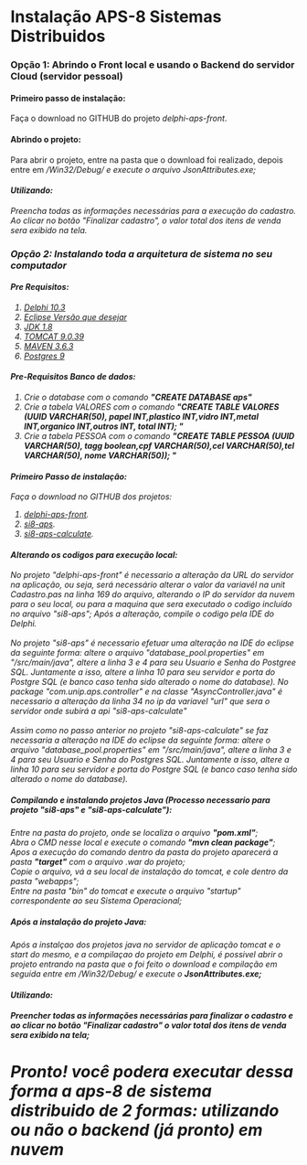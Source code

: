<h1> Instalação APS-8 Sistemas Distribuidos</h1>
</hr>
<h3> Opção 1: Abrindo o Front local e usando o Backend do servidor Cloud (servidor pessoal)</b> 

<h4>Primeiro passo de instalação: </h4>
Faça o download no GITHUB do projeto <i>delphi-aps-front</i>.

<h4>Abrindo o projeto: </h4>
Para abrir o projeto, entre na pasta que o download foi realizado, depois entre em <i>/Win32/Debug/<i> e execute o arquivo <i>JsonAttributes.exe</i>;

<h4>Utilizando: </h4>
Preencha todas as informações necessárias para a execução do cadastro. Ao clicar no botão <i>"Finalizar cadastro"<i>, o valor total dos itens de venda sera exibido na tela.

<h3> Opção 2: Instalando toda a arquitetura de sistema no seu computador</b> 

<h4>Pre Requisitos: </h4>
<ol>
  <li><a href="https://www.embarcadero.com/br/products/delphi/starter/free-download" target="_blank"> Delphi 10.3</a></li>
  <li><a href="https://www.eclipse.org/downloads/download.php?file=/oomph/epp/2020-09/R/eclipse-inst-jre-win64.exe" target="_blank"> Eclipse Versão que desejar </a></li>
  <li><a href="https://www.oracle.com/br/java/technologies/javase/javase-jdk8-downloads.html" target="_blank">JDK 1.8</a></li>
  <li><a href="https://tomcat.apache.org/download-90.cgi" target="_blank">TOMCAT 9.0.39</a></li>
  <li><a href="https://maven.apache.org/download.cgi" target="_blank">MAVEN 3.6.3</a></li>
  <li><a href="https://www.postgresql.org/download/ target ="_blank">Postgres 9 </a></li>
</ol>
    
<h4>Pre-Requisitos Banco de dados: </h4>

<ol>
  <li>Crie o database com o comando <b><i>"CREATE DATABASE aps"</i></b></li>
  <li>Crie a tabela VALORES com o comando <b><i>"CREATE TABLE VALORES (UUID VARCHAR(50), papel INT,plastico INT,vidro INT,metal INT,organico INT,outros INT, total INT);
"</i></b></li>
  <li>Crie a tabela PESSOA com o comando <b><i>"CREATE TABLE PESSOA (UUID VARCHAR(50), tagg boolean,cpf VARCHAR(50),cel VARCHAR(50),tel VARCHAR(50), nome VARCHAR(50));
"</i></b></li>
</ol>


<h4>Primeiro Passo de instalação: </h4>
Faça o download no GITHUB dos projetos:
<ol>
<li><a href="https://github.com/MauroVaz/delphi-aps-front" target="_blank">delphi-aps-front</a>.</li>
<li><a href="https://github.com/MauroVaz/si8-aps" target="_blank">si8-aps</a>.</li>
<li><a href="https://github.com/MauroVaz/si8-aps-calculate" target="_blank">si8-aps-calculate</a>.</li>
</ol>

<h4>Alterando os codigos para execução local:</h4>
No projeto <i>"delphi-aps-front"<i> é necessario a alteração da URL do servidor na aplicação, ou seja, será necessário alterar o valor da variavél na unit <i>Cadastro.pas<i> na <i>linha 169<i> do arquivo, alterando o IP do servidor da nuvem para o seu local, ou para a maquina que sera executado o codigo incluído no arquivo <i>"si8-aps"<i>;
Após a alteração, compile o codigo pela IDE do Delphi.
</br>
</br>
No projeto "si8-aps" é necessario efetuar uma alteração na IDE do eclipse da seguinte forma: altere o arquivo <i>"database_pool.properties"<i> em <i>"/src/main/java"<i>, altere a linha 3 e 4 para seu <i>Usuario<i> e <i>Senha<i> do Postgree SQL.
Juntamente a isso, altere a linha 10 para seu servidor e porta do Postgre SQL (e banco caso tenha sido alterado o nome do database).
No package <i>"com.unip.aps.controller"<i> e na classe <i>"AsyncController.java"<i> é necessario a alteração da <i>linha 34<i> no ip da variavel <i>"url"<i> que sera o servidor onde subirá a api <i>"si8-aps-calculate"<i>
</br>
</br>
Assim como no passo anterior no projeto <i>"si8-aps-calculate"<i> se faz necessaria a alteração na IDE do eclipse da seguinte forma: altere o arquivo <i>"database_pool.properties"<i> em <i>"/src/main/java"<i>, altere a linha 3 e 4 para seu <i>Usuario<i> e <i>Senha<i> do Postgres SQL.
Juntamente a isso, altere a <i>linha 10<i> para seu servidor e porta do Postgre SQL (e banco caso tenha sido alterado o nome do database).

<h5>Compilando e instalando projetos Java (Processo necessario para projeto "si8-aps" e "si8-aps-calculate"):</h5>

Entre na pasta do projeto, onde se localiza o arquivo <b><i>"pom.xml"</i></b>;</br>
Abra o CMD nesse local e execute o comando <b><i>"mvn clean package"</i></b>;</br>
Apos a execução do comando dentro da pasta do projeto aparecerá a pasta <b><i>"target"</i></b> com o arquivo .war do projeto;</br>
Copie o arquivo, vá a seu local de instalação do tomcat, e cole dentro da pasta "webapps";</br>
Entre na pasta "bin" do tomcat e execute o arquivo "startup" correspondente ao seu Sistema Operacional;

<h5>Após a instalação do projeto Java:</h5>
Após a instalçao dos projetos java no servidor de aplicação tomcat e o start do mesmo, e a compilaçao do projeto em Delphi, é possivel abrir o projeto entrando na pasta que o foi feito o download e compilação em seguida entre em <i>/Win32/Debug/<i> e execute o <b><i>JsonAttributes.exe<b><i>;

<h4>Utilizando: </h4>
Preencher todas as informações necessárias para finalizar o cadastro e ao clicar no botão "Finalizar cadastro" o valor total dos itens de venda sera exibido na tela;

<h1> Pronto! você podera executar dessa forma a aps-8 de sistema distribuido de 2 formas: utilizando ou não o backend (já pronto) em nuvem </h1>




